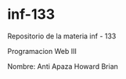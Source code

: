 # inf-133

Repositorio de la materia inf - 133

Programacion Web III

Nombre: Anti Apaza Howard Brian
